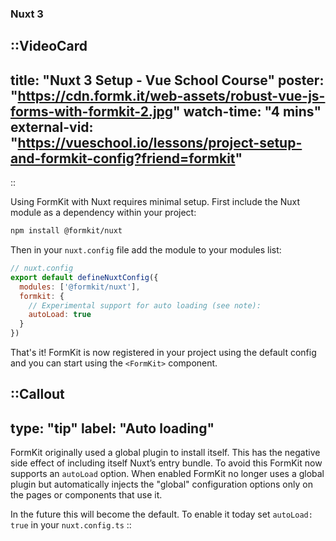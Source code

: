 ### Nuxt 3

::VideoCard
---
title: "Nuxt 3 Setup - Vue School Course"
poster: "https://cdn.formk.it/web-assets/robust-vue-js-forms-with-formkit-2.jpg"
watch-time: "4 mins"
external-vid: "https://vueschool.io/lessons/project-setup-and-formkit-config?friend=formkit"
---
::

Using FormKit with Nuxt requires minimal setup. First include the Nuxt module as a dependency within your project:

```sh
npm install @formkit/nuxt
```

Then in your `nuxt.config` file add the module to your modules list:

```js
// nuxt.config
export default defineNuxtConfig({
  modules: ['@formkit/nuxt'],
  formkit: {
    // Experimental support for auto loading (see note):
    autoLoad: true
  }
})
```

That's it! FormKit is now registered in your project using the default config and you can start using the `<FormKit>` component.

::Callout
---
type: "tip"
label: "Auto loading"
---
FormKit originally used a global plugin to install itself. This has the negative side effect of including itself Nuxt’s entry bundle. To avoid this FormKit now supports an `autoLoad` option. When enabled FormKit no longer uses a global plugin but automatically injects the "global" configuration options only on the pages or components that use it.

In the future this will become the default. To enable it today set `autoLoad: true` in your `nuxt.config.ts`
::
